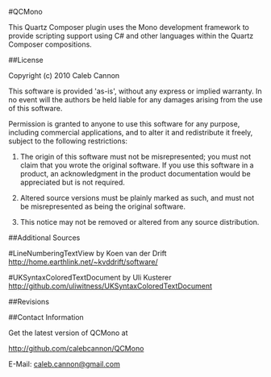 #QCMono

This Quartz Composer plugin uses the Mono development framework to provide scripting support using C# and other languages within the Quartz Composer compositions.

##License

Copyright (c) 2010 Caleb Cannon

This software is provided 'as-is', without any express or implied
warranty. In no event will the authors be held liable for any damages
arising from the use of this software.

Permission is granted to anyone to use this software for any purpose,
including commercial applications, and to alter it and redistribute it
freely, subject to the following restrictions:

1. The origin of this software must not be misrepresented; you must not claim that you wrote the original software. If you use this software in a product, an acknowledgment in the product documentation would be appreciated but is not required.

2. Altered source versions must be plainly marked as such, and must not be misrepresented as being the original software.

3. This notice may not be removed or altered from any source distribution.

##Additional Sources

#LineNumberingTextView by Koen van der Drift
http://home.earthlink.net/~kvddrift/software/

#UKSyntaxColoredTextDocument by Uli Kusterer
http://github.com/uliwitness/UKSyntaxColoredTextDocument

##Revisions

##Contact Information

Get the latest version of QCMono at

http://github.com/calebcannon/QCMono

E-Mail: caleb.cannon@gmail.com